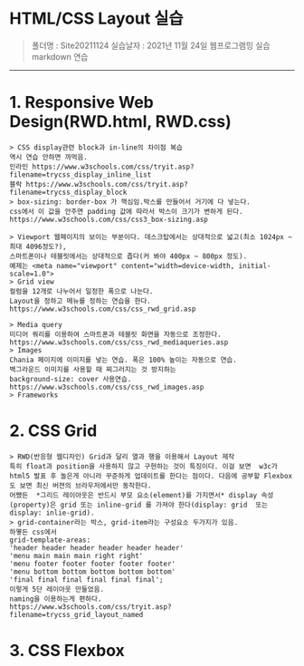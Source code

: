 # HTML/CSS Layout 실습
> 폴더명 : Site20211124
> 실습날자 : 2021년 11월 24일 웹프로그램밍 실습 markdown 연습
---  
# 1. Responsive Web Design(RWD.html, RWD.css)
    > CSS display관련 block과 in-line의 차이점 복습  
    역시 연습 안하면 까먹음.  
    인라인 https://www.w3schools.com/css/tryit.asp?filename=trycss_display_inline_list  
    블락 https://www.w3schools.com/css/tryit.asp?filename=trycss_display_block
    > box-sizing: border-box 가 핵심임.박스를 만들어서 거기에 다 넣는다.  
    css에서 이 값을 안주면 padding 값에 따라서 박스이 크기가 변하게 된다.  
    https://www.w3schools.com/css/css3_box-sizing.asp  

    > Viewport 웹페이지의 보이는 부분이다. 데스크탑에서는 상대적으로 넓고(최소 1024px ~ 최대 4096정도?),   
    스마트폰이나 테블릿에서는 상대적으로 좁다(커 봐야 400px ~ 800px 정도).  
    예제는 <meta name="viewport" content="width=device-width, initial-scale=1.0">  
    > Grid view 
    컬럼을 12개로 나누어서 일정한 폭으로 나눈다.
    Layout을 정하고 메뉴를 정하는 연습을 한다.  
    https://www.w3schools.com/css/css_rwd_grid.asp  

    > Media query
    미디어 쿼리를 이용하여 스마트폰과 테블릿 화면을 자동으로 조정한다.  
    https://www.w3schools.com/css/css_rwd_mediaqueries.asp  
    > Images
    Chania 페이지에 이미지를 넣는 연습. 폭은 100% 높이는 자동으로 연습.  
    백그라운드 이미지를 사용할 때 찌그러지는 것 방지하는  
    background-size: cover 사용연습.  
    https://www.w3schools.com/css/css_rwd_images.asp  
    > Frameworks

# 2. CSS Grid
    > RWD(반응형 웹디자인) Grid과 달리 열과 행을 이용해서 Layout 제작  
    특히 float과 position을 사용하지 않고 구현하는 것이 특징이다. 이걸 보면  w3c가 html5 발표 후 놀은게 아니라 꾸준하게 업데이트를 한다는 점이다. 다음에 공부할 Flexbox도 보면 최신 버젼의 브라우저에서만 동작한다. 
    어쨌든  *그리드 레이아웃은 반드시 부모 요소(element)를 가지면서* display 속성(property)은 grid 또는 inline-grid 를 가져야 한다(display: grid  또는   display: inlie-grid). 
    > grid-container라는 박스, grid-item라는 구성요소 두가지가 있음.
    하옇든 css에서  
    grid-template-areas: 
    'header header header header header header'
    'menu main main main right right'
    'menu footer footer footer footer footer'
    'menu bottom bottom bottom bottom bottom'
    'final final final final final final';
    이렇게 5단 레이아웃 만들었음.
    naming을 이용하는게 편하다.
    https://www.w3schools.com/css/tryit.asp?filename=trycss_grid_layout_named


# 3. CSS Flexbox

